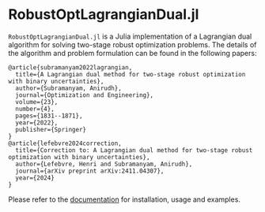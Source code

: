 
# RobustOptLagrangianDual.jl

`RobustOptLagrangianDual.jl` is a Julia implementation of a Lagrangian dual algorithm for solving two-stage robust optimization problems. The details of the algorithm and problem formulation can be found in the following papers:
```
@article{subramanyam2022lagrangian,
  title={A Lagrangian dual method for two-stage robust optimization with binary uncertainties},
  author={Subramanyam, Anirudh},
  journal={Optimization and Engineering},
  volume={23},
  number={4},
  pages={1831--1871},
  year={2022},
  publisher={Springer}
}
@article{lefebvre2024correction,
  title={Correction to: A Lagrangian dual method for two-stage robust optimization with binary uncertainties},
  author={Lefebvre, Henri and Subramanyam, Anirudh},
  journal={arXiv preprint arXiv:2411.04307},
  year={2024}
}
```

Please refer to the [documentation](https://anirudhsubramanyam.github.io/RobustOptLagrangianDual.jl/) for installation, usage and examples.
